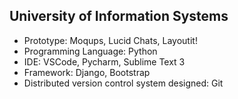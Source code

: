 ## University of Information Systems

* Prototype: Moqups, Lucid Chats, Layoutit!
* Programming Language: Python
* IDE: VSCode, Pycharm, Sublime Text 3
* Framework: Django, Bootstrap
* Distributed version control system designed: Git
